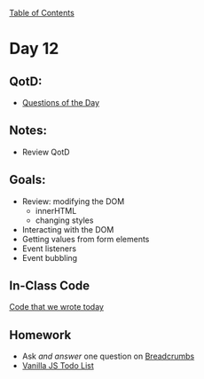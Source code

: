 [Table of Contents](/README.md)

# Day 12

## QotD:
* [Questions of the Day](http://www.classmarker.com/)

## Notes:
* Review QotD

## Goals:
* Review: modifying the DOM
	* innerHTML
	* changing styles
* Interacting with the DOM
* Getting values from form elements
* Event listeners
* Event bubbling

## In-Class Code
[Code that we wrote today](/notes/day-12/code)

## Homework
* Ask *and answer* one question on [Breadcrumbs](http://tiy.breadcrumbsqa.com/)
* [Vanilla JS Todo List](https://github.com/TIY-Austin-Front-End-Engineering/vanilla-todo)
